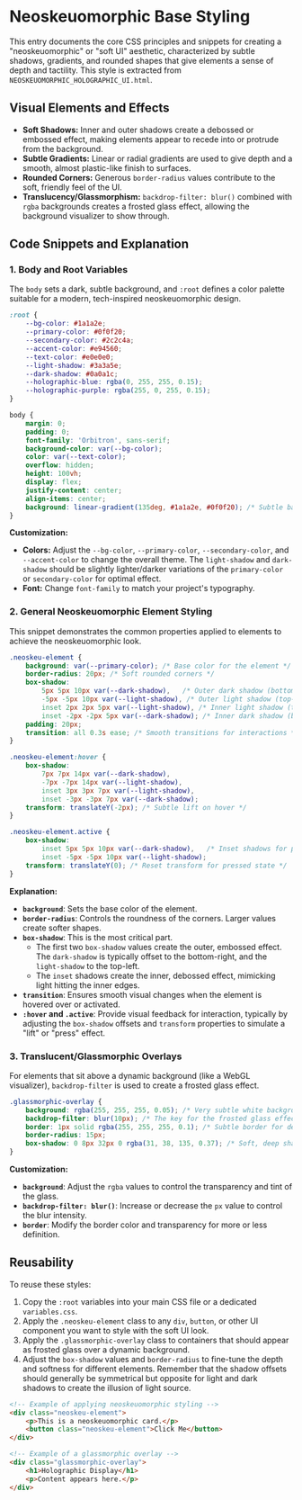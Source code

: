 # Neoskeuomorphic Base Styling

This entry documents the core CSS principles and snippets for creating a "neoskeuomorphic" or "soft UI" aesthetic, characterized by subtle shadows, gradients, and rounded shapes that give elements a sense of depth and tactility. This style is extracted from `NEOSKEUOMORPHIC_HOLOGRAPHIC_UI.html`.

## Visual Elements and Effects

*   **Soft Shadows:** Inner and outer shadows create a debossed or embossed effect, making elements appear to recede into or protrude from the background.
*   **Subtle Gradients:** Linear or radial gradients are used to give depth and a smooth, almost plastic-like finish to surfaces.
*   **Rounded Corners:** Generous `border-radius` values contribute to the soft, friendly feel of the UI.
*   **Translucency/Glassmorphism:** `backdrop-filter: blur()` combined with `rgba` backgrounds creates a frosted glass effect, allowing the background visualizer to show through.

## Code Snippets and Explanation

### 1. Body and Root Variables

The `body` sets a dark, subtle background, and `:root` defines a color palette suitable for a modern, tech-inspired neoskeuomorphic design.

```css
:root {
    --bg-color: #1a1a2e;
    --primary-color: #0f0f20;
    --secondary-color: #2c2c4a;
    --accent-color: #e94560;
    --text-color: #e0e0e0;
    --light-shadow: #3a3a5e;
    --dark-shadow: #0a0a1c;
    --holographic-blue: rgba(0, 255, 255, 0.15);
    --holographic-purple: rgba(255, 0, 255, 0.15);
}

body {
    margin: 0;
    padding: 0;
    font-family: 'Orbitron', sans-serif;
    background-color: var(--bg-color);
    color: var(--text-color);
    overflow: hidden;
    height: 100vh;
    display: flex;
    justify-content: center;
    align-items: center;
    background: linear-gradient(135deg, #1a1a2e, #0f0f20); /* Subtle background gradient */
}
```

**Customization:**
*   **Colors:** Adjust the `--bg-color`, `--primary-color`, `--secondary-color`, and `--accent-color` to change the overall theme. The `light-shadow` and `dark-shadow` should be slightly lighter/darker variations of the `primary-color` or `secondary-color` for optimal effect.
*   **Font:** Change `font-family` to match your project's typography.

### 2. General Neoskeuomorphic Element Styling

This snippet demonstrates the common properties applied to elements to achieve the neoskeuomorphic look.

```css
.neoskeu-element {
    background: var(--primary-color); /* Base color for the element */
    border-radius: 20px; /* Soft rounded corners */
    box-shadow:
        5px 5px 10px var(--dark-shadow),   /* Outer dark shadow (bottom-right) */
        -5px -5px 10px var(--light-shadow), /* Outer light shadow (top-left) */
        inset 2px 2px 5px var(--light-shadow), /* Inner light shadow (top-left) */
        inset -2px -2px 5px var(--dark-shadow); /* Inner dark shadow (bottom-right) */
    padding: 20px;
    transition: all 0.3s ease; /* Smooth transitions for interactions */
}

.neoskeu-element:hover {
    box-shadow:
        7px 7px 14px var(--dark-shadow),
        -7px -7px 14px var(--light-shadow),
        inset 3px 3px 7px var(--light-shadow),
        inset -3px -3px 7px var(--dark-shadow);
    transform: translateY(-2px); /* Subtle lift on hover */
}

.neoskeu-element.active {
    box-shadow:
        inset 5px 5px 10px var(--dark-shadow),   /* Inset shadows for pressed/active state */
        inset -5px -5px 10px var(--light-shadow);
    transform: translateY(0); /* Reset transform for pressed state */
}
```

**Explanation:**
*   **`background`**: Sets the base color of the element.
*   **`border-radius`**: Controls the roundness of the corners. Larger values create softer shapes.
*   **`box-shadow`**: This is the most critical part.
    *   The first two `box-shadow` values create the outer, embossed effect. The `dark-shadow` is typically offset to the bottom-right, and the `light-shadow` to the top-left.
    *   The `inset` shadows create the inner, debossed effect, mimicking light hitting the inner edges.
*   **`transition`**: Ensures smooth visual changes when the element is hovered over or activated.
*   **`:hover` and `.active`**: Provide visual feedback for interaction, typically by adjusting the `box-shadow` offsets and `transform` properties to simulate a "lift" or "press" effect.

### 3. Translucent/Glassmorphic Overlays

For elements that sit above a dynamic background (like a WebGL visualizer), `backdrop-filter` is used to create a frosted glass effect.

```css
.glassmorphic-overlay {
    background: rgba(255, 255, 255, 0.05); /* Very subtle white background */
    backdrop-filter: blur(10px); /* The key for the frosted glass effect */
    border: 1px solid rgba(255, 255, 255, 0.1); /* Subtle border for definition */
    border-radius: 15px;
    box-shadow: 0 8px 32px 0 rgba(31, 38, 135, 0.37); /* Soft, deep shadow */
}
```

**Customization:**
*   **`background`**: Adjust the `rgba` values to control the transparency and tint of the glass.
*   **`backdrop-filter: blur()`**: Increase or decrease the `px` value to control the blur intensity.
*   **`border`**: Modify the border color and transparency for more or less definition.

## Reusability

To reuse these styles:

1.  Copy the `:root` variables into your main CSS file or a dedicated `variables.css`.
2.  Apply the `.neoskeu-element` class to any `div`, `button`, or other UI component you want to style with the soft UI look.
3.  Apply the `.glassmorphic-overlay` class to containers that should appear as frosted glass over a dynamic background.
4.  Adjust the `box-shadow` values and `border-radius` to fine-tune the depth and softness for different elements. Remember that the shadow offsets should generally be symmetrical but opposite for light and dark shadows to create the illusion of light source.

```html
<!-- Example of applying neoskeuomorphic styling -->
<div class="neoskeu-element">
    <p>This is a neoskeuomorphic card.</p>
    <button class="neoskeu-element">Click Me</button>
</div>

<!-- Example of a glassmorphic overlay -->
<div class="glassmorphic-overlay">
    <h1>Holographic Display</h1>
    <p>Content appears here.</p>
</div>
```